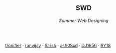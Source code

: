 <span align=center>
  <h2>SWD</h2>
  <h6>Summer Web Designing</h6><br>
  <p align = "left">
      
  </p>
  <p align="center" style = "display:inline;">
    <a href = "https://github.com/tronifier">tronifier</a>
    ·
    <a href = "https://github.com/munnukumar">ranvijay</a>
    ·
    <a href = "https://github.com/harshrd20">harsh</a>
    ·
    <a href = "https://github.com/anshu2950">ash08xd</a>
    ·
    <a href = "https://github.com/djyadav19">DJ1856</a>
    ·
    <a href = "https://github.com/champrahul">RY18</a>
  </p>
</span>
